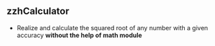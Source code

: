 ## zzhCalculator

- Realize and calculate the squared root of any number with a given accuracy **without the help of math module**
